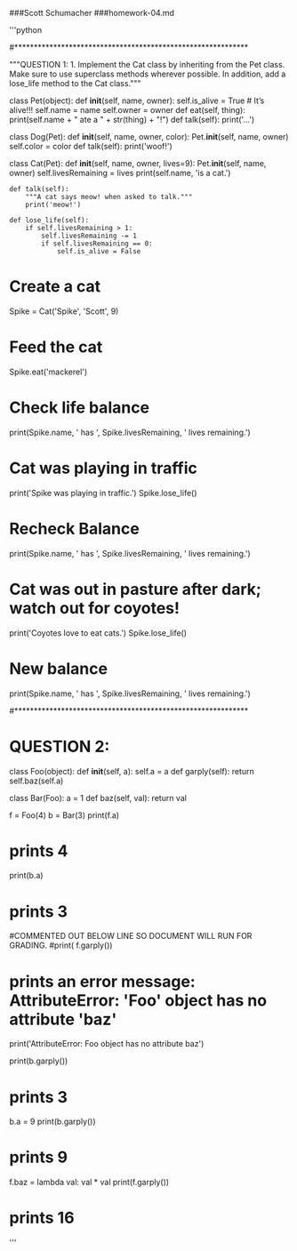 ###Scott Schumacher
###homework-04.md

'''python

#************************************************************

"""QUESTION 1: 1. Implement the Cat class by inheriting from the Pet class. Make sure to use superclass methods 
wherever possible. In addition, add a lose_life method to the Cat class."""



class Pet(object):
    def __init__(self, name, owner):
        self.is_alive = True # It’s alive!!!
        self.name = name
        self.owner = owner
    def eat(self, thing):
        print(self.name + " ate a " + str(thing) + "!")
    def talk(self):
        print('...')

class Dog(Pet):
    def __init__(self, name, owner, color):
        Pet.__init__(self, name, owner)
        self.color = color
    def talk(self):
        print('woof!')



class Cat(Pet):
    def __init__(self, name, owner, lives=9):
        Pet.__init__(self, name, owner)
        self.livesRemaining = lives
        print(self.name, 'is a cat.')

    def talk(self):
        """A cat says meow! when asked to talk."""
        print('meow!')
        
    def lose_life(self):
        if self.livesRemaining > 1:
            self.livesRemaining -= 1
            if self.livesRemaining == 0:
                self.is_alive = False    

# Create a cat
Spike = Cat('Spike', 'Scott', 9)
# Feed the cat
Spike.eat('mackerel')
# Check life balance
print(Spike.name, ' has ', Spike.livesRemaining, ' lives remaining.')
# Cat was playing in traffic
print('Spike was playing in traffic.')
Spike.lose_life()
# Recheck Balance
print(Spike.name, ' has ', Spike.livesRemaining, ' lives remaining.')
# Cat was out in pasture after dark; watch out for coyotes!
print('Coyotes love to eat cats.')
Spike.lose_life()
# New balance
print(Spike.name, ' has ', Spike.livesRemaining, ' lives remaining.')




#************************************************************

# QUESTION 2:

class Foo(object):
    def __init__(self, a):
        self.a = a
    def garply(self):
        return self.baz(self.a)

class Bar(Foo):
    a = 1
    def baz(self, val):
        return val

f = Foo(4)
b = Bar(3)
print(f.a)
# prints 4

print(b.a)
# prints 3

#COMMENTED OUT BELOW LINE SO DOCUMENT WILL RUN FOR GRADING.
#print( f.garply())
# prints an error message: AttributeError: 'Foo' object has no attribute 'baz'
print('AttributeError: Foo object has no attribute baz')

print(b.garply())
# prints 3

b.a = 9
print(b.garply())
# prints 9

f.baz = lambda val: val * val
print(f.garply())
# prints 16

'''




 
